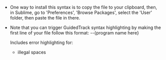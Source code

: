 * One way to install this syntax is to copy the file to your clipboard, then, in Sublime, go to 'Preferences', 'Browse Packages', select the 'User' folder, then paste the file in there.

* Note that you can trigger GuidedTrack syntax highlighting by making the first line of your file follow this format:
  --{program name here}

  Includes error highlighting for: 
    * illegal spaces
